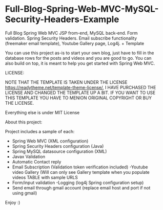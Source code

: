 # Full-Blog-Spring-Web-MVC-MySQL-Security-Headers-Example
Full Blog Spring Web MVC JSP from-end, MySQL back-end. Form validation. Spring Security Headers. Email subscribe functionality (freemaker email template), Youtube Gallery page, Log4j. + Template

You can use this project as-is to start your own blog, just have to fill in the database rows for the posts and videos and you are good to go. You can also build on top, it is meant to help you get started with Spring Web MVC. 

LICENSE:

NOTE THAT THE TEMPLATE IS TAKEN UNDER THE LICENSE https://readytheme.net/template-theme-license/, I HAVE PURCHASED THE LICENSE AND CHANGED THE TEMPLATE UP A BIT. IF YOU WANT TO USE THIS TEMPLATE  YOU HAVE TO MENION ORIGINAL COPYRIGHT OR BUY THE LICENSE.

Everything else is under MIT License

About this project:

Project includes a sample of each:
- Spring Web MVC (XML configuration)
- Spring Security Headers configuration (Java)
- Spring MySQL datasource configuration (XML)
- Javax Validation
- Automatic Contact reply
- Email Subscription (Validation token verification included)
-Youtube video Gallery (Will can only see Gallery template when you populate videos TABLE with sample URLS
- Form/input validation
-Logging (log4j Spring configuration setup)
- Send email through gmail account (replace email host and port if not using gmail)

Enjoy :)
